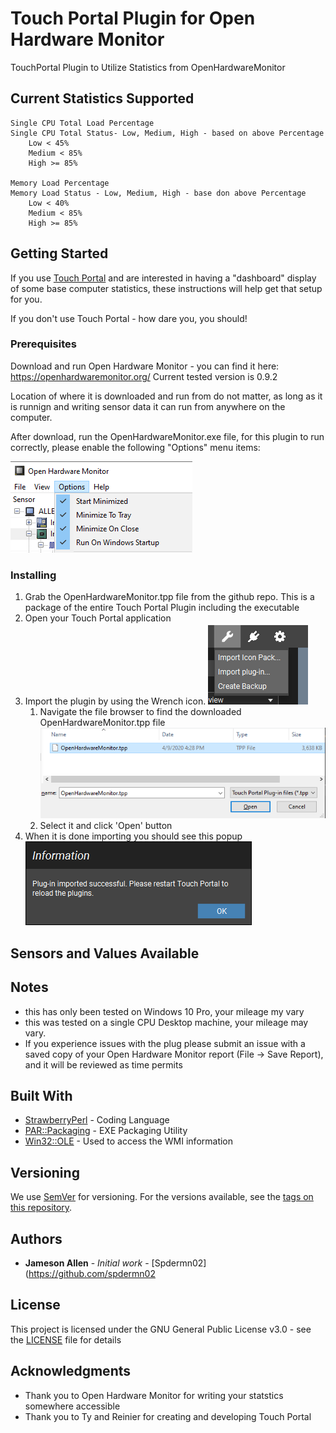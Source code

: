 # Touch Portal Plugin for Open Hardware Monitor

TouchPortal Plugin to Utilize Statistics from OpenHardwareMonitor

## Current Statistics Supported

```
Single CPU Total Load Percentage
Single CPU Total Status- Low, Medium, High - based on above Percentage
    Low < 45%
    Medium < 85%
    High >= 85%

Memory Load Percentage
Memory Load Status - Low, Medium, High - base don above Percentage
    Low < 40%
    Medium < 85%
    High >= 85%
```

## Getting Started

If you use [Touch Portal](https://touch-portal.com) and are interested in having a "dashboard" display of some base computer statistics, these instructions will help get that setup for you.

If you don't use Touch Portal - how dare you, you should!

### Prerequisites

Download and run Open Hardware Monitor - you can find it here: https://openhardwaremonitor.org/
Current tested version is 0.9.2

Location of where it is downloaded and run from do not matter, as long as it is runnign and writing sensor data it can run from anywhere on the computer.

After download, run the OpenHardwareMonitor.exe file, for this plugin to run correctly, please enable the following "Options" menu items:

![OHM Options](images/ohm_options.png)

### Installing

1. Grab the OpenHardwareMonitor.tpp file from the github repo. This is a package of the entire Touch Portal Plugin including the executable
1. Open your Touch Portal application
1. Import the plugin by using the Wrench icon.
    ![Touch Portal Plugin Import](images/touch_portal_import_plugin.png)
    1. Navigate the file browser to find the downloaded OpenHardwareMonitor.tpp file
        ![Touch Portal Plugin Import File Browse](images/tpp_file_selector.png)
    1. Select it and click 'Open' button
1. When it is done importing you should see this popup
    ![Touch Portal Plugin Success Import](images/touch_portal_import_plugin_notification.png)
  

## Sensors and Values Available



## Notes

- this has only been tested on Windows 10 Pro, your mileage my vary
- this was tested on a single CPU Desktop machine, your mileage may vary.
- If you experience issues with the plug please submit an issue with a saved copy of your Open Hardware Monitor report (File -> Save Report), and it will be reviewed as time permits

## Built With

- [StrawberryPerl](http://strawberryperl.com/) - Coding Language
- [PAR::Packaging](https://metacpan.org/pod/pp) - EXE Packaging Utility
- [Win32::OLE](https://metacpan.org/pod/Win32::OLE) - Used to access the WMI information

## Versioning

We use [SemVer](http://semver.org/) for versioning. For the versions available, see the [tags on this repository](https://github.com/your/project/tags).

## Authors

- **Jameson Allen** - _Initial work_ - [Spdermn02](https://github.com/spdermn02

## License

This project is licensed under the GNU General Public License v3.0 - see the [LICENSE](LICENSE) file for details

## Acknowledgments

- Thank you to Open Hardware Monitor for writing your statstics somewhere accessible
- Thank you to Ty and Reinier for creating and developing Touch Portal
